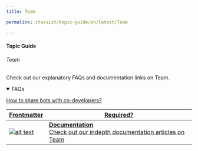 ```yaml
---
title: Team

permalink: itassist/topic-guide/en/latest/Team

---
```


#### Topic Guide
###### Team

  Check out our explanatory FAQs and documentation links on Team.

<details open>
  <summary>FAQs
  </summary>

  <a class="doc-link" target="_blank" href="https://developer.kore.ai/docs/bots/advanced-topics/collaborative-development/sharing-bots-for-development/">
 
  How to share bots with co-developers?

</a>
  
</details>

<a class="doc-link" target="_blank" href="https://developer.kore.ai/docs/bots/advanced-topics/collaborative-development/sharing-bots-for-development/">
 

| Frontmatter | Required? |
|-------------|-------------|
| ![alt text](images/docIcon.svg "Title") | **Documentation**  <br /> Check out our indepth documentation articles on Team | 


</a>
